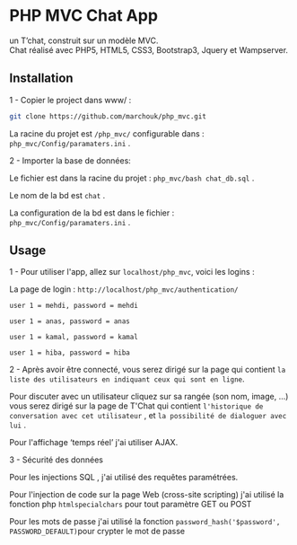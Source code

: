 # PHP MVC Chat App

un T’chat, construit sur un modèle MVC.  
Chat réalisé avec PHP5, HTML5, CSS3, Bootstrap3, Jquery et Wampserver.


## Installation

1 - Copier le project dans www/ : 

```bash
git clone https://github.com/marchouk/php_mvc.git
```

La racine du projet est ```/php_mvc/``` configurable dans : ```php_mvc/Config/paramaters.ini``` .

2 - Importer la base de données:

Le fichier est dans la racine du projet : ```php_mvc/bash chat_db.sql``` .

Le nom de la bd est ```chat``` .

La configuration de la bd est dans le fichier : ```php_mvc/Config/paramaters.ini``` .


## Usage
1 - Pour utiliser l'app, allez sur ```localhost/php_mvc```, voici les logins :

La page de login : ```http://localhost/php_mvc/authentication/``` 

 ```user 1 = mehdi, password = mehdi``` 

 ```user 1 = anas, password = anas``` 

 ```user 1 = kamal, password = kamal``` 

 ```user 1 = hiba, password = hiba``` 

2 - Après avoir être connecté, vous serez dirigé sur la page qui contient ```la liste des utilisateurs en indiquant ceux qui sont en ligne```. 

Pour discuter avec un utilisateur cliquez sur sa rangée (son nom, image, ...) vous serez dirigé sur la page de T'Chat qui contient ```l'historique de conversation avec cet utilisateur```  , et ```la possibilité de dialoguer avec lui``` .

Pour l'affichage ‘temps réel’ j'ai utiliser AJAX.

3 - Sécurité des données

Pour les injections SQL , j'ai  utilisé des requêtes paramétrées.

Pour l'injection de code sur la page Web (cross-site scripting) j'ai  utilisé la fonction php  ```htmlspecialchars``` pour tout paramètre GET ou POST

Pour les mots de passe j'ai  utilisé la fonction  ```password_hash('$password', PASSWORD_DEFAULT)```pour crypter le mot de passe